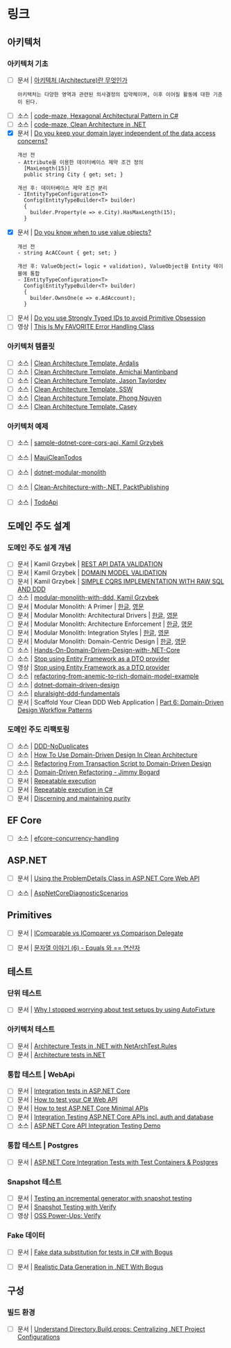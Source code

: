 # 링크

## 아키텍처
### 아키텍처 기초
- [ ] 문서 | [아키텍처 (Architecture)란 무엇인가](https://brunch.co.kr/@taehyo/223)
  ```
  아키텍처는 다양한 영역과 관련된 의사결정의 집약체이며, 이후 이어질 활동에 대한 기준이 된다.
  ```
- [ ] 소스 | [code-maze, Hexagonal Architectural Pattern in C#](https://code-maze.com/csharp-hexagonal-architectural-pattern/)
- [ ] 소스 | [code-maze, Clean Architecture in .NET](https://code-maze.com/dotnet-clean-architecture/)
- [x] 문서 | [Do you keep your domain layer independent of the data access concerns?](https://www.ssw.com.au/rules/keep-your-domain-layer-independent-of-the-data-access-concerns/)
  ```
  개선 전
  - Attribute을 이용한 데이터베이스 제약 조건 정의
    [MaxLength(15)]
    public string City { get; set; }

  개선 후: 데이터베이스 제약 조건 분리
  - IEntityTypeConfiguration<T>
    Config(EntityTypeBuilder<T> builder)
    {
      builder.Property(e => e.City).HasMaxLength(15);
    }
  ```
- [x] 문서 | [Do you know when to use value objects?](https://www.ssw.com.au/rules/when-to-use-value-objects/)
  ```
  개선 전
  - string AcACCount { get; set; }

  개선 후: ValueObject(= logic + validation), ValueObject을 Entity 테이블에 통합
  - IEntityTypeConfiguration<T>
    Config(EntityTypeBuilder<T> builder)
    {
      builder.OwnsOne(e => e.AdAccount);
    }
  ```
- [ ] 문서 | [Do you use Strongly Typed IDs to avoid Primitive Obsession](https://www.ssw.com.au/rules/do-you-use-strongly-typed-ids/)
- [ ] 영상 | [This Is My FAVORITE Error Handling Class](https://www.youtube.com/watch?v=MiLN2vs2Oe0)

### 아키텍처 템플릿
- [ ] 소스 | [Clean Architecture Template, Ardalis](https://github.com/ardalis/CleanArchitecture)
- [ ] 소스 | [Clean Architecture Template, Amichai Mantinband](https://github.com/amantinband/clean-architecture)
- [ ] 소스 | [Clean Architecture Template, Jason Taylordev](https://github.com/jasontaylordev/CleanArchitecture)
- [ ] 소스 | [Clean Architecture Template, SSW](https://github.com/SSWConsulting/SSW.CleanArchitecture)
- [ ] 소스 | [Clean Architecture Template, Phong Nguyen](https://github.com/phongnguyend/Practical.CleanArchitecture)
- [ ] 소스 | [Clean Architecture Template, Casey](https://github.com/cbcrouse/CleanArchitecture)

### 아키텍처 예제
- [ ] 소스 | [sample-dotnet-core-cqrs-api, Kamil Grzybek](https://github.com/kgrzybek/sample-dotnet-core-cqrs-api?tab=readme-ov-file)
- [ ] 소스 | [MauiCleanTodos](https://github.com/matt-goldman/MauiCleanTodos)
- [ ] 소스 | [dotnet-modular-monolith](https://github.com/SSWConsulting/dotnet-modular-monolith)
- [ ] 소스 | [Clean-Architecture-with-.NET, PacktPublishing](https://github.com/PacktPublishing/Clean-Architecture-with-.NET/tree/main)
- [ ] 소스 | [TodoApi](https://github.com/davidfowl/TodoApi)


## 도메인 주도 설계
### 도메인 주도 설계 개념
- [ ] 문서 | Kamil Grzybek | [REST API DATA VALIDATION](https://www.kamilgrzybek.com/blog/posts/rest-api-data-validation)
- [ ] 문서 | Kamil Grzybek | [DOMAIN MODEL VALIDATION](https://www.kamilgrzybek.com/blog/posts/domain-model-validation)
- [ ] 문서 | Kamil Grzybek | [SIMPLE CQRS IMPLEMENTATION WITH RAW SQL AND DDD](https://www.kamilgrzybek.com/blog/posts/simple-cqrs-implementation-raw-sql-ddd)
- [ ] 소스 | [modular-monolith-with-ddd, Kamil Grzybek](https://github.com/kgrzybek/modular-monolith-with-ddd)
- [ ] 문서 | Modular Monolith: A Primer | [한글](https://github.com/ijung/ijung.github.io/blob/main/_posts/development-contents/modular-monolith/2023-05-26-modular-monolith-a-primer.md), [영문](https://www.kamilgrzybek.com/blog/posts/modular-monolith-primer)
- [ ] 문서 | Modular Monolith: Architectural Drivers | [한글](https://github.com/ijung/ijung.github.io/blob/main/_posts/development-contents/modular-monolith/2023-06-03-modular-monolith-architectural-drivers.md), [영문](https://www.kamilgrzybek.com/blog/posts/modular-monolith-architectural-drivers)
- [ ] 문서 | Modular Monolith: Architecture Enforcement | [한글](https://github.com/ijung/ijung.github.io/blob/main/_posts/development-contents/modular-monolith/2023-06-04-modular-monolith-architecture-enforcement.md), [영문](https://www.kamilgrzybek.com/blog/posts/modular-monolith-architecture-enforcement)
- [ ] 문서 | Modular Monolith: Integration Styles | [한글](https://github.com/ijung/ijung.github.io/blob/main/_posts/development-contents/modular-monolith/2023-06-05-modular-monolith-integration-styles.md), [영문](https://www.kamilgrzybek.com/blog/posts/modular-monolith-integration-styles)
- [ ] 문서 | Modular Monolith: Domain-Centric Design | [한글](https://github.com/ijung/ijung.github.io/blob/main/_posts/development-contents/modular-monolith/2023-06-10-modular-monolith-centric-design.md), [영문](https://www.kamilgrzybek.com/blog/posts/modular-monolith-domain-centric-design)
- [ ] 소스 | [Hands-On-Domain-Driven-Design-with-.NET-Core](https://github.com/PacktPublishing/Hands-On-Domain-Driven-Design-with-.NET-Core/tree/master)
- [ ] 소스 | [Stop using Entity Framework as a DTO provider](https://github.com/ChrisKlug/efcore-dto-demo/tree/main)
- [ ] 영상 | [Stop using Entity Framework as a DTO provider](https://www.youtube.com/watch?v=N_eLotlcjXo)
- [ ] 소스 | [refactoring-from-anemic-to-rich-domain-model-example](https://github.com/kgrzybek/refactoring-from-anemic-to-rich-domain-model-example/tree/master)
- [ ] 소스 | [dotnet-domain-driven-design](https://github.com/danielmackay/dotnet-domain-driven-design/tree/main)
- [ ] 소스 | [pluralsight-ddd-fundamentals](https://github.com/ardalis/pluralsight-ddd-fundamentals/tree/main)
- [ ] 문서 | Scaffold Your Clean DDD Web Application | [Part 6: Domain-Driven Design Workflow Patterns](https://blog.jacobsdata.com/2021/04/11/scaffold-your-clean-ddd-web-application-part-6-domain-driven-design-workflow-patterns)

### 도메인 주도 리팩토링
- [ ] 소스 | [DDD-NoDuplicates](https://github.com/ardalis/DDD-NoDuplicates)
- [ ] 소스 | [How To Use Domain-Driven Design In Clean Architecture](https://www.youtube.com/watch?v=1Lcr2c3MVF4)
- [ ] 소스 | [Refactoring From Transaction Script to Domain-Driven Design](https://www.youtube.com/watch?v=KTSpDZNfjhU)
- [ ] 소스 | [Domain-Driven Refactoring - Jimmy Bogard](https://www.youtube.com/watch?v=f64tZ90Dntg)
- [ ] 문서 | [Repeatable execution](https://blog.ploeh.dk/2020/03/23/repeatable-execution/)
- [ ] 문서 | [Repeatable execution in C#](https://blog.ploeh.dk/2020/04/06/repeatable-execution-in-c/)
- [ ] 문서 | [Discerning and maintaining purity](https://blog.ploeh.dk/2020/02/24/discerning-and-maintaining-purity/)

## EF Core
- [ ] 소스 | [efcore-concurrency-handling](https://github.com/kgrzybek/efcore-concurrency-handling)


## ASP.NET
- [ ] 문서 | [Using the ProblemDetails Class in ASP.NET Core Web API](https://code-maze.com/using-the-problemdetails-class-in-asp-net-core-web-api/)
- [ ] 소스 | [AspNetCoreDiagnosticScenarios](https://github.com/davidfowl/AspNetCoreDiagnosticScenarios)


## Primitives
- [ ] 문서 | [IComparable vs IComparer vs Comparison Delegate](https://code-maze.com/csharp-icomparable-icomparer-comparison-delegate/)
- [ ] 문서 | [문자열 이야기 (6) - Equals 와 == 연산자](http://www.simpleisbest.net/archive/2005/08/17/206.aspx)


## 테스트
### 단위 테스트
- [ ] 문서 | [Why I stopped worrying about test setups by using AutoFixture](https://timdeschryver.dev/blog/why-i-stopped-worrying-about-test-setups-by-using-autofixture#conclusion)

### 아키텍처 테스트
- [ ] 문서 | [Architecture Tests in .NET with NetArchTest.Rules](https://code-maze.com/csharp-architecture-tests-with-netarchtest-rules)
- [ ] 문서 | [Architecture tests in.NET](https://medium.com/@v.cheshmy/architecture-tests-in-net-d95192faf2dd)

### 통합 테스트 | WebApi
- [ ] 문서 | [Integration tests in ASP.NET Core](https://learn.microsoft.com/en-us/aspnet/core/test/integration-tests?view=aspnetcore-8.0)
- [ ] 문서 | [How to test your C# Web API](https://timdeschryver.dev/blog/how-to-test-your-csharp-web-api)
- [ ] 문서 | [How to test ASP.NET Core Minimal APIs](https://www.twilio.com/blog/test-aspnetcore-minimal-apis)
- [ ] 문서 | [Integration Testing ASP.NET Core APIs incl. auth and database](https://www.fearofoblivion.com/asp-net-core-integration-testing)
- [ ] 소스 | [ASP.NET Core API Integration Testing Demo](https://github.com/ChrisKlug/aspnet-core-integration-testing-101/tree/main)

### 통합 테스트 | Postgres
- [ ] 문서 | [ASP.NET Core Integration Tests with Test Containers & Postgres](https://www.azureblue.io/asp-net-core-integration-tests-with-test-containers-and-postgres/)

### Snapshot 테스트
- [ ] 문서 | [Testing an incremental generator with snapshot testing](https://andrewlock.net/creating-a-source-generator-part-2-testing-an-incremental-generator-with-snapshot-testing/)
- [ ] 문서 | [Snapshot Testing with Verify](https://www.danclarke.com/snapshot-testing-with-verify)
- [ ] 영상 | [OSS Power-Ups: Verify](https://www.youtube.com/watch?v=4ZrNoB_wdYU)

### Fake 데이터
- [ ] 문서 | [Fake data substitution for tests in C# with Bogus](https://prographers.com/blog/fake-data-substitution-for-tests-in-c-with-bogus)
- [ ] 문서 | [Realistic Data Generation in .NET With Bogus](https://code-maze.com/data-generation-bogus-dotnet/)


## 구성
### 빌드 환경
- [ ] 문서 | [Understand Directory.Build.props: Centralizing .NET Project Configurations](https://blog.ndepend.com/directory-build-props/)